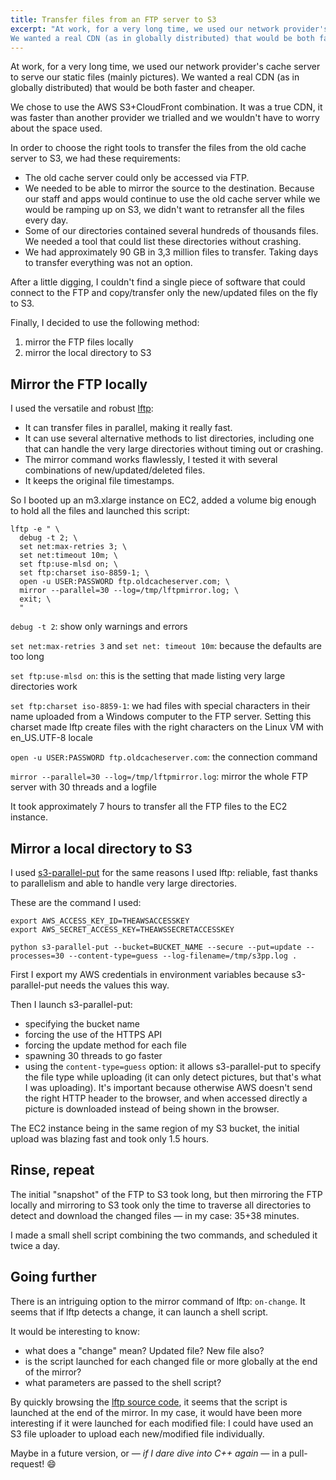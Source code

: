 ```yaml
---
title: Transfer files from an FTP server to S3
excerpt: "At work, for a very long time, we used our network provider's cache server to serve our static files (mainly pictures).
We wanted a real CDN (as in globally distributed) that would be both faster and cheaper."
---
```


At work, for a very long time, we used our network provider's cache server to serve our static files (mainly pictures).
We wanted a real CDN (as in globally distributed) that would be both faster and cheaper.

We chose to use the AWS S3+CloudFront combination. It was a true CDN, it was faster than another provider we trialled and we wouldn't have to worry about the space used.

In order to choose the right tools to transfer the files from the old cache server to S3, we had these requirements:

- The old cache server could only be accessed via FTP.
- We needed to be able to mirror the source to the destination. Because our staff and apps would continue to use the old cache server while we would be ramping up on S3, we didn't want to retransfer all the files every day.
- Some of our directories contained several hundreds of thousands files. We needed a tool that could list these directories without crashing.
- We had approximately 90 GB in 3,3 million files to transfer. Taking days to transfer everything was not an option.

After a little digging, I couldn't find a single piece of software that could connect to the FTP and copy/transfer only the new/updated files on the fly to S3.

Finally, I decided to use the following method:

1. mirror the FTP files locally
2. mirror the local directory to S3

## Mirror the FTP locally

I used the versatile and robust [lftp](http://lftp.yar.ru/):

- It can transfer files in parallel, making it really fast.
- It can use several alternative methods to list directories, including one that can handle the very large directories without timing out or crashing.
- The mirror command works flawlessly, I tested it with several combinations of new/updated/deleted files.
- It keeps the original file timestamps.

So I booted up an m3.xlarge instance on EC2, added a volume big enough to hold all the files and launched this script:

```shell
lftp -e " \
  debug -t 2; \
  set net:max-retries 3; \
  set net:timeout 10m; \
  set ftp:use-mlsd on; \
  set ftp:charset iso-8859-1; \
  open -u USER:PASSWORD ftp.oldcacheserver.com; \
  mirror --parallel=30 --log=/tmp/lftpmirror.log; \
  exit; \
  "
```

`debug -t 2`: show only warnings and errors

`set net:max-retries 3` and `set net: timeout 10m`: because the defaults are too long

`set ftp:use-mlsd on`: this is the setting that made listing very large directories work

`set ftp:charset iso-8859-1`: we had files with special characters in their name uploaded from a Windows computer to the FTP server. Setting this charset made lftp create files with the right characters on the Linux VM with en_US.UTF-8 locale

`open -u USER:PASSWORD ftp.oldcacheserver.com`: the connection command

`mirror --parallel=30 --log=/tmp/lftpmirror.log`: mirror the whole FTP server with 30 threads and a logfile

It took approximately 7 hours to transfer all the FTP files to the EC2 instance.

## Mirror a local directory to S3

I used [s3-parallel-put](https://github.com/twpayne/s3-parallel-put) for the same reasons I used lftp: reliable, fast thanks to parallelism and able to handle very large directories.

These are the command I used:

```shell
export AWS_ACCESS_KEY_ID=THEAWSACCESSKEY
export AWS_SECRET_ACCESS_KEY=THEAWSSECRETACCESSKEY

python s3-parallel-put --bucket=BUCKET_NAME --secure --put=update --processes=30 --content-type=guess --log-filename=/tmp/s3pp.log .
```

First I export my AWS credentials in environment variables because s3-parallel-put needs the values this way.

Then I launch s3-parallel-put:

- specifying the bucket name
- forcing the use of the HTTPS API
- forcing the update method for each file
- spawning 30 threads to go faster
- using the `content-type=guess` option: it allows s3-parallel-put to specify the file type while uploading (it can only detect pictures, but that's what I was uploading). It's important because otherwise AWS doesn't send the right HTTP header to the browser, and when accessed directly a picture is downloaded instead of being shown in the browser.

The EC2 instance being in the same region of my S3 bucket, the initial upload was blazing fast and took only 1.5 hours.

## Rinse, repeat

The initial "snapshot" of the FTP to S3 took long, but then mirroring the FTP locally and mirroring to S3 took only the time to traverse all directories to detect and download the changed files &mdash; in my case: 35+38 minutes.

I made a small shell script combining the two commands, and scheduled it twice a day.

## Going further

There is an intriguing option to the mirror command of lftp: `on-change`. It seems that if lftp detects a change, it can launch a shell script.

It would be interesting to know:

- what does a "change" mean? Updated file? New file also?
- is the script launched for each changed file or more globally at the end of the mirror?
- what parameters are passed to the shell script?

By quickly browsing the [lftp source code](https://github.com/lavv17/lftp), it seems that the script is launched at the end of the mirror. In my case, it would have been more interesting if it were launched for each modified file: I could have used an S3 file uploader to upload each new/modified file individually.

Maybe in a future version, or _&mdash; if I dare dive into C++ again &mdash;_ in a pull-request! :smile:
